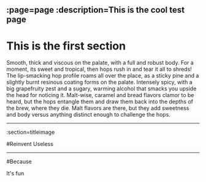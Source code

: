 :page=page
:description=This is the cool test page
----
# This is the first section

Smooth, thick and viscous on the palate, with a full and robust body. For a moment, its sweet and tropical, then hops rush in and tear it all to shreds! The lip-smacking hop profile roams all over the place, as a sticky pine and a slightly burnt resinous coating forms on the palate. Intensely spicy, with a big grapefruity zest and a sugary, warming alcohol that smacks you upside the head for noticing it. Malt-wise, caramel and bread flavors clamor to be heard, but the hops entangle them and draw them back into the depths of the brew, where they die. Malt flavors are there, but they add sweetness and body versus anything distinct enough to challenge the hops.

----
:section=titleimage

#Reinvent Useless

----

#Because

It's fun
